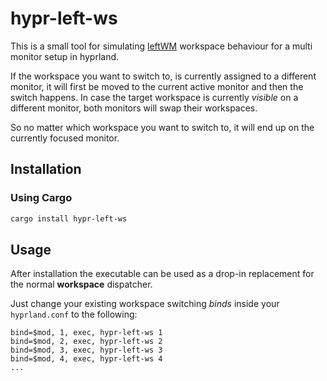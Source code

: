 # hypr-left-ws

This is a small tool for simulating [leftWM](https://github.com/leftwm/leftwm) workspace behaviour for a multi monitor setup in hyprland.

If the workspace you want to switch to, is currently assigned to a different monitor, it will first be moved to the current active monitor and then the switch happens. In case the target workspace is currently *visible* on a different monitor, both monitors will swap their workspaces.

So no matter which workspace you want to switch to, it will end up on the currently focused monitor.

## Installation

### Using Cargo
```bash
cargo install hypr-left-ws
```

## Usage
After installation the executable can be used as a drop-in replacement for the normal **workspace** dispatcher.

Just change your existing workspace switching *binds* inside your `hyprland.conf` to the following:
```
bind=$mod, 1, exec, hypr-left-ws 1
bind=$mod, 2, exec, hypr-left-ws 2
bind=$mod, 3, exec, hypr-left-ws 3
bind=$mod, 4, exec, hypr-left-ws 4
...
```